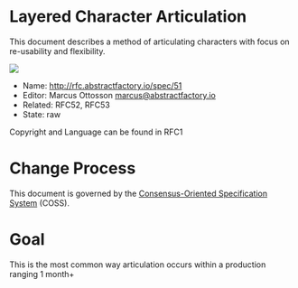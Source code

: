 # Layered Character Articulation

This document describes a method of articulating characters with focus on re-usability and flexibility.

![](https://dl.dropbox.com/s/gaarxvlyx97ydf6/20140428_layered-articulation.png)

* Name: http://rfc.abstractfactory.io/spec/51
* Editor: Marcus Ottosson <marcus@abstractfactory.io>
* Related: RFC52, RFC53
* State: raw

Copyright and Language can be found in RFC1

# Change Process

This document is governed by the [Consensus-Oriented Specification System](http://www.digistan.org/spec:1/COSS) (COSS).

# Goal

This is the most common way articulation occurs within a production ranging 1 month+